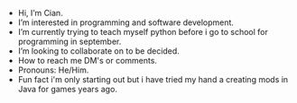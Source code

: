 - Hi, I’m Cian.
- I’m interested in programming and software development.
- I’m currently trying to teach myself python before i go to school for programming in september.
- I’m looking to collaborate on to be decided.
- How to reach me DM's or comments.
- Pronouns: He/Him.
- Fun fact i'm only starting out but i have tried my hand a creating mods in Java for games years ago.
